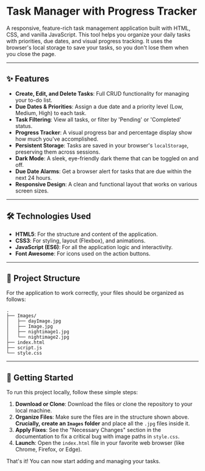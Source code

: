 # Task Manager with Progress Tracker

A responsive, feature-rich task management application built with HTML, CSS, and vanilla JavaScript. This tool helps you organize your daily tasks with priorities, due dates, and visual progress tracking. It uses the browser's local storage to save your tasks, so you don't lose them when you close the page.


---

## ✨ Features

* **Create, Edit, and Delete Tasks**: Full CRUD functionality for managing your to-do list.
* **Due Dates & Priorities**: Assign a due date and a priority level (Low, Medium, High) to each task.
* **Task Filtering**: View all tasks, or filter by 'Pending' or 'Completed' status.
* **Progress Tracker**: A visual progress bar and percentage display show how much you've accomplished.
* **Persistent Storage**: Tasks are saved in your browser's `localStorage`, preserving them across sessions.
* **Dark Mode**: A sleek, eye-friendly dark theme that can be toggled on and off.
* **Due Date Alarms**: Get a browser alert for tasks that are due within the next 24 hours.
* **Responsive Design**: A clean and functional layout that works on various screen sizes.

---

## 🛠️ Technologies Used

* **HTML5**: For the structure and content of the application.
* **CSS3**: For styling, layout (Flexbox), and animations.
* **JavaScript (ES6)**: For all the application logic and interactivity.
* **Font Awesome**: For icons used on the action buttons.

---

## 📂 Project Structure

For the application to work correctly, your files should be organized as follows:

```
.
├── Images/
│   ├── dayImage.jpg
│   ├── Image.jpg
│   ├── nightimage1.jpg
│   └── nightimage2.jpg
├── index.html
├── script.js
└── style.css
```

---

## 🚀 Getting Started

To run this project locally, follow these simple steps:

1.  **Download or Clone**: Download the files or clone the repository to your local machine.
2.  **Organize Files**: Make sure the files are in the structure shown above. **Crucially, create an `Images` folder** and place all the `.jpg` files inside it.
3.  **Apply Fixes**: See the "Necessary Changes" section in the documentation to fix a critical bug with image paths in `style.css`.
4.  **Launch**: Open the `index.html` file in your favorite web browser (like Chrome, Firefox, or Edge).

That's it! You can now start adding and managing your tasks.